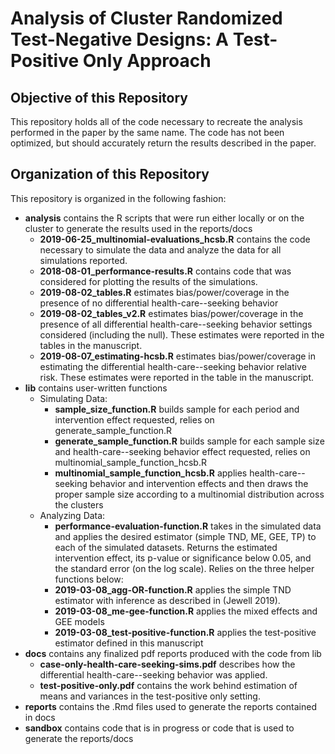 # Analysis of  Cluster Randomized Test-Negative Designs: A Test-Positive Only Approach

## Objective of this Repository
This repository holds all of the code necessary to recreate the analysis performed in the paper by the same name. The code has not been optimized, but should accurately return the results described in the paper. 

## Organization of this Repository
This repository is organized in the following fashion:
* **analysis** contains the R scripts that were run either locally or on the cluster to generate the results used in the reports/docs
   + **2019-06-25_multinomial-evaluations_hcsb.R** contains the code necessary to simulate the data and analyze the data for all simulations reported.
   + **2018-08-01_performance-results.R** contains code that was considered for plotting the results of the simulations. 
   + **2019-08-02_tables.R** estimates bias/power/coverage in the presence of no differential health-care--seeking behavior
   + **2019-08-02_tables_v2.R** estimates bias/power/coverage in the presence of all differential health-care--seeking behavior settings considered (including the null). These estimates were reported in the tables in the manuscript.
   + **2019-08-07_estimating-hcsb.R** estimates bias/power/coverage in estimating the differential health-care--seeking behavior relative risk. These estimates were reported in the table in the manuscript.
* **lib** contains user-written functions
   + Simulating Data:
      + **sample_size_function.R** builds sample for each period and intervention effect requested, relies on generate_sample_function.R
      + **generate_sample_function.R** builds sample for each sample size and health-care--seeking behavior effect requested, relies on multinomial_sample_function_hcsb.R
      + **multinomial_sample_function_hcsb.R** applies health-care--seeking behavior and intervention effects and then draws the proper sample size according to a multinomial distribution across the clusters
   + Analyzing Data:
      + **performance-evaluation-function.R** takes in the simulated data and applies the desired estimator (simple TND, ME, GEE, TP) to each of the simulated datasets. Returns the estimated intervention effect, its p-value or significance below 0.05, and the standard error (on the log scale). Relies on the three helper functions below: 
      + **2019-03-08_agg-OR-function.R** applies the simple TND estimator with inference as described in (Jewell 2019). 
      + **2019-03-08_me-gee-function.R** applies the mixed effects and GEE models
      + **2019-03-08_test-positive-function.R** applies the test-positive estimator defined in this manuscript
* **docs** contains any finalized pdf reports produced with the code from lib
   + **case-only-health-care-seeking-sims.pdf** describes how the differential health-care--seeking behavior was applied.
   + **test-positive-only.pdf** contains the work behind estimation of means and variances in the test-positive only setting.
* **reports** contains the .Rmd files used to generate the reports contained in docs
* **sandbox** contains code that is in progress or code that is used to generate the reports/docs
